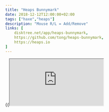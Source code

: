 ```yaml
---
title: "Heaps Bunnymark"
date: 2018-12-12T12:00:00+02:00
tags: ["haxe","heaps"]
description: "Mouse R/L = Add/Remove"
links: [
	disktree.net/app/heaps-bunnymark,
	https://github.com/tong/heaps-bunnymark,
	https://heaps.io
]
---
```

{{<iframe src="https://disktree.net/app/heaps-bunnymark/">}}
